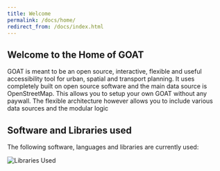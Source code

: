 ```yaml
---
title: Welcome
permalink: /docs/home/
redirect_from: /docs/index.html
---
```

##  Welcome to the Home of GOAT
GOAT is meant to be an open source, interactive, flexible and useful accessibility tool for urban, spatial and transport planning.
It uses completely built on open source software and the main data source is OpenStreetMap. 
This allows you to setup your own GOAT without any paywall. The flexible architecture however allows you to include various data sources
and the modular logic 

## Software and Libraries used

The following software, languages and libraries are currently used:

<img class="img-responsive" src="../../img/libraries_used.png" alt="Libraries Used">

